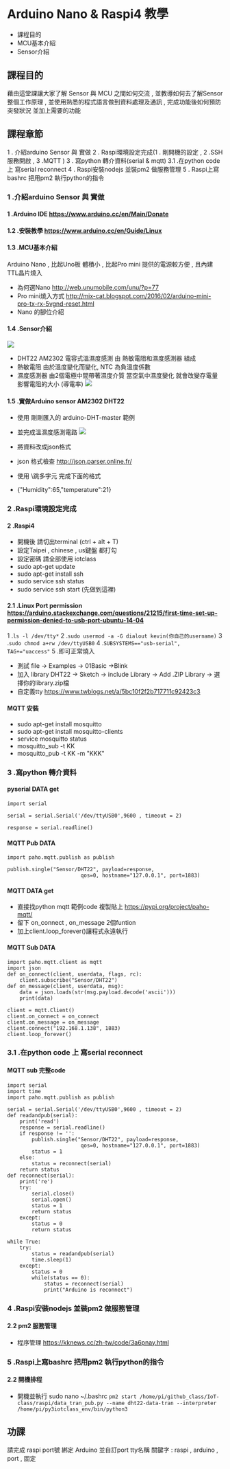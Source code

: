 # Arduino Nano & Raspi4 教學

- 課程目的
- MCU基本介紹
- Sensor介紹

## 課程目的

藉由這堂課讓大家了解 Sensor 與 MCU 之間如何交流 , 並教導如何去了解Sensor整個工作原理 , 並使用熟悉的程式語言做到資料處理及通訊 , 完成功能後如何預防突發狀況 並加上需要的功能

## 課程章節
1 . 介紹arduino Sensor 與 實做
2 . Raspi環境設定完成(1 . 剛開機的設定 , 2 .SSH服務開啟 , 3 .MQTT )
3 . 寫python 轉介資料(serial & mqtt)
3.1 .在python code 上 寫serial reconnect 
4 . Raspi安裝nodejs 並裝pm2 做服務管理
5 . Raspi上寫bashrc 把用pm2 執行python的指令
### 1 .介紹arduino Sensor 與 實做
#### 1 .Arduino IDE https://www.arduino.cc/en/Main/Donate
#### 1.2 .安裝教學 https://www.arduino.cc/en/Guide/Linux
#### 1.3 .MCU基本介紹
Arduino Nano , 比起Uno板 體積小 , 比起Pro mini 提供的電源較方便 , 且內建TTL晶片燒入
- 為何選Nano http://web.unumobile.com/unu/?p=77
- Pro mini燒入方式 http://mix-cat.blogspot.com/2016/02/arduino-mini-pro-tx-rx-5vgnd-reset.html
- Nano 的腳位介紹

#### 1.4 .Sensor介紹
![](https://i.imgur.com/3Fcj43p.png)

- DHT22 AM2302 電容式溫濕度感測 由 熱敏電阻和濕度感測器 組成
- 熱敏電阻 由於溫度變化而變化, NTC 為負溫度係數
- 濕度感測器 由2個電極中間帶著濕度介質 當空氣中濕度變化 就會改變存電量 影響電阻的大小 (導電率) 
![](https://i.imgur.com/3BgPTeY.jpg)

#### 1.5 .實做Arduino sensor AM2302 DHT22
 - 使用 剛剛匯入的 arduino-DHT-master 範例
 - 並完成溫濕度感測電路 ![](https://i.imgur.com/TGW4rNE.jpg)

 - 將資料改成json格式
 - json 格式檢查 http://json.parser.online.fr/
 - 使用 \跳多字元 完成下面的格式
 - {"Humidity":65,"temperature":21}


### 2 .Raspi環境設定完成

#### 2 .Raspi4
- 開機後 請切出terminal (ctrl + alt + T)
- 設定Taipei , chinese , us鍵盤 都打勾
- 設定密碼 請全部使用 iotclass
- sudo apt-get update
- sudo apt-get install ssh 
- sudo service ssh status
- sudo service ssh start (先做到這裡)

#### 2.1 .Linux Port permission https://arduino.stackexchange.com/questions/21215/first-time-set-up-permission-denied-to-usb-port-ubuntu-14-04

 1 .`ls -l /dev/tty*`
 2 .`sudo usermod -a -G dialout kevin(你自己的username)`
 3 .`sudo chmod a+rw /dev/ttyUSB0`
 4 .`SUBSYSTEMS=="usb-serial", TAG+="uaccess"`
 5 .即可正常燒入
 - 測試 file -> Examples -> 01Basic ->Blink
 - 加入 library DHT22 -> Sketch -> include Library -> Add .ZIP Library -> 選擇你的library.zip檔
 - 自定義tty https://www.twblogs.net/a/5bc10f2f2b717711c92423c3

#### MQTT 安裝
 - sudo apt-get install mosquitto
 - sudo apt-get install mosquitto-clients
 - service mosquitto status
 - mosquitto_sub -t KK
 - mosquitto_pub -t KK -m "KKK"
### 3 .寫python 轉介資料

#### pyserial DATA get
``` python=
import serial

serial = serial.Serial('/dev/ttyUSB0',9600 , timeout = 2)

response = serial.readline()
```
#### MQTT Pub DATA
```python=
import paho.mqtt.publish as publish

publish.single("Sensor/DHT22", payload=response,
                        qos=0, hostname="127.0.0.1", port=1883)
```
#### MQTT DATA get
 - 直接找python mqtt 範例code 複製貼上 https://pypi.org/project/paho-mqtt/
 - 留下 on_connect , on_message 2個funtion
 - 加上client.loop_forever()讓程式永遠執行

#### MQTT Sub DATA
```python=
import paho.mqtt.client as mqtt
import json
def on_connect(client, userdata, flags, rc):
    client.subscribe("Sensor/DHT22")
def on_message(client, userdata, msg):
    data = json.loads(str(msg.payload.decode('ascii')))
    print(data)

client = mqtt.Client()
client.on_connect = on_connect
client.on_message = on_message
client.connect("192.168.1.138", 1883)
client.loop_forever()
```

### 3.1 .在python code 上 寫serial reconnect
#### MQTT sub 完整code 
```python=
import serial
import time
import paho.mqtt.publish as publish
 
serial = serial.Serial('/dev/ttyUSB0',9600 , timeout = 2)
def readandpub(serial):
    print('read')
    response = serial.readline()
    if response != '':
        publish.single("Sensor/DHT22", payload=response,
                        qos=0, hostname="127.0.0.1", port=1883)
        status = 1
    else:
        status = reconnect(serial)
    return status
def reconnect(serial):
    print('re')
    try:
        serial.close()
        serial.open()
        status = 1
        return status
    except:
        status = 0
        return status

while True:
    try:
        status = readandpub(serial)
        time.sleep(1)
    except:
        status = 0
        while(status == 0):
            status = reconnect(serial)
            print("Arduino is reconnect")
```
### 4 .Raspi安裝nodejs 並裝pm2 做服務管理
#### 2.2 pm2 服務管理
- 程序管理 https://kknews.cc/zh-tw/code/3a6pnay.html

### 5 .Raspi上寫bashrc 把用pm2 執行python的指令
#### 2.2 開機排程
- 開機並執行 sudo nano ~/.bashrc 
`pm2 start /home/pi/github_class/IoT-class/raspi/data_tran_pub.py --name dht22-data-tran --interpreter /home/pi/py3iotclass_env/bin/python3`

## 功課
請完成 raspi port號 綁定 Arduino 並自訂port tty名稱
關鍵字 : raspi , arduino , port , 固定 
